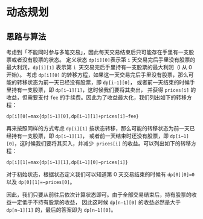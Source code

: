 # 动态规划
## 思路与算法
考虑到「不能同时参与多笔交易」，因此每天交易结束后只可能存在手里有一支股票或者没有股票的状态。
定义状态 `dp[i][0]`表示第 `i` 天交易完后手里没有股票的最大利润，`dp[i][1]` 表示第 `i `天交易完后手里持有一支股票的最大利润（i 从 0 开始）。
考虑 `dp[i][0]` 的转移方程，如果这一天交易完后手里没有股票，那么可能的转移状态为前一天已经没有股票，即 `dp[i−1][0]`，
或者前一天结束的时候手里持有一支股票，即 `dp[i−1][1]`，这时候我们要将其卖出，
并获得 `prices[i]` 的收益，但需要支付 `fee` 的手续费。因此为了收益最大化，我们列出如下的转移方程：

`dp[i][0]=max{dp[i−1][0],dp[i−1][1]+prices[i]−fee}`

再来按照同样的方式考虑 `dp[i][1]` 按状态转移，那么可能的转移状态为前一天已经持有一支股票，即 `dp[i−1][1]`，
或者前一天结束时还没有股票，即 `dp[i−1][0]`，这时候我们要将其买入，并减少` prices[i]` 的收益。可以列出如下的转移方程：

`dp[i][1]=max{dp[i−1][1],dp[i−1][0]−prices[i]}`

对于初始状态，根据状态定义我们可以知道第 0 天交易结束的时候有 `dp[0][0]=0` 以及 `dp[0][1]=−prices[0]`。

因此，我们只要从前往后依次计算状态即可。由于全部交易结束后，持有股票的收益一定低于不持有股票的收益，
因此这时候 `dp[n−1][0]` 的收益必然是大于 `dp[n−1][1]` 的，最后的答案即为 `dp[n−1][0]`。

